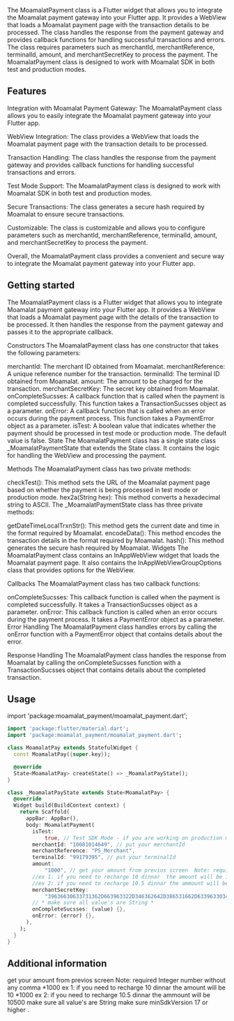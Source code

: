 
The MoamalatPayment class is a Flutter widget that allows you to integrate the Moamalat payment gateway into your Flutter app. It provides a WebView that loads a Moamalat payment page with the transaction details to be processed. The class handles the response from the payment gateway and provides callback functions for handling successful transactions and errors. The class requires parameters such as merchantId, merchantReference, terminalId, amount, and merchantSecretKey to process the payment. The MoamalatPayment class is designed to work with Moamalat SDK in both test and production modes.

## Features

Integration with Moamalat Payment Gateway: The MoamalatPayment class allows you to easily integrate the Moamalat payment gateway into your Flutter app.

WebView Integration: The class provides a WebView that loads the Moamalat payment page with the transaction details to be processed.

Transaction Handling: The class handles the response from the payment gateway and provides callback functions for handling successful transactions and errors.

Test Mode Support: The MoamalatPayment class is designed to work with Moamalat SDK in both test and production modes.

Secure Transactions: The class generates a secure hash required by Moamalat to ensure secure transactions.

Customizable: The class is customizable and allows you to configure parameters such as merchantId, merchantReference, terminalId, amount, and merchantSecretKey to process the payment.

Overall, the MoamalatPayment class provides a convenient and secure way to integrate the Moamalat payment gateway into your Flutter app.
## Getting started
The MoamalatPayment class is a Flutter widget that allows you to integrate Moamalat payment gateway into your Flutter app. It provides a WebView that loads a Moamalat payment page with the details of the transaction to be processed. It then handles the response from the payment gateway and passes it to the appropriate callback.

Constructors
The MoamalatPayment class has one constructor that takes the following parameters:

merchantId: The merchant ID obtained from Moamalat.
merchantReference: A unique reference number for the transaction.
terminalId: The terminal ID obtained from Moamalat.
amount: The amount to be charged for the transaction.
merchantSecretKey: The secret key obtained from Moamalat.
onCompleteSucsses: A callback function that is called when the payment is completed successfully. This function takes a TransactionSucsses object as a parameter.
onError: A callback function that is called when an error occurs during the payment process. This function takes a PaymentError object as a parameter.
isTest: A boolean value that indicates whether the payment should be processed in test mode or production mode. The default value is false.
State
The MoamalatPayment class has a single state class _MoamalatPaymentState that extends the State class. It contains the logic for handling the WebView and processing the payment.

Methods
The MoamalatPayment class has two private methods:

checkTest(): This method sets the URL of the Moamalat payment page based on whether the payment is being processed in test mode or production mode.
hex2a(String hex): This method converts a hexadecimal string to ASCII.
The _MoamalatPaymentState class has three private methods:

getDateTimeLocalTrxnStr(): This method gets the current date and time in the format required by Moamalat.
encodeData(): This method encodes the transaction details in the format required by Moamalat.
hash(): This method generates the secure hash required by Moamalat.
Widgets
The MoamalatPayment class contains an InAppWebView widget that loads the Moamalat payment page. It also contains the InAppWebViewGroupOptions class that provides options for the WebView.

Callbacks
The MoamalatPayment class has two callback functions:

onCompleteSucsses: This callback function is called when the payment is completed successfully. It takes a TransactionSucsses object as a parameter.
onError: This callback function is called when an error occurs during the payment process. It takes a PaymentError object as a parameter.
Error Handling
The MoamalatPayment class handles errors by calling the onError function with a PaymentError object that contains details about the error.

Response Handling
The MoamalatPayment class handles the response from Moamalat by calling the onCompleteSucsses function with a TransactionSucsses object that contains details about the completed transaction.

## Usage
 import 'package:moamalat_payment/moamalat_payment.dart';


```dart
import 'package:flutter/material.dart';
import 'package:moamalat_payment/moamalat_payment.dart';

class MoamalatPay extends StatefulWidget {
  const MoamalatPay({super.key});

  @override
  State<MoamalatPay> createState() => _MoamalatPayState();
}

class _MoamalatPayState extends State<MoamalatPay> {
  @override
  Widget build(BuildContext context) {
    return Scaffold(
      appBar: AppBar(),
      body: MoamalatPayment(
        isTest:
            true, // Test SDK Mode - if you are working on production make it false
        merchantId: "10081014649", // put your merchantId
        merchantReference: "PS_Merchant",
        terminalId: "99179395", // put your terminalId
        amount:
            "1000", // get your amount from previos screen  Note: required  Integer number without any comma *1000
        //ex 1: if you need to recharge 10 dinnar  the amount will be 10 *1000
        //ex 2: if you need to recharge 10.5 dinnar the ammount will be 10500
        merchantSecretKey:
            "39636630633731362D663963322D346362642D386531662D633963303432353936373431", //put your merchantSecretKey
        // * make sure all value's are String *
        onCompleteSucsses: (value) {},
        onError: (error) {},
      ),
    );
  }
}
```

## Additional information
 get your amount from previos screen  Note: required  Integer number without any comma *1000
 ex 1: if you need to recharge 10 dinnar  the amount will be 10 *1000
 ex 2: if you need to recharge 10.5 dinnar the ammount will be 10500
 make sure all value's are String 
 make sure minSdkVersion 17 or higher
.
